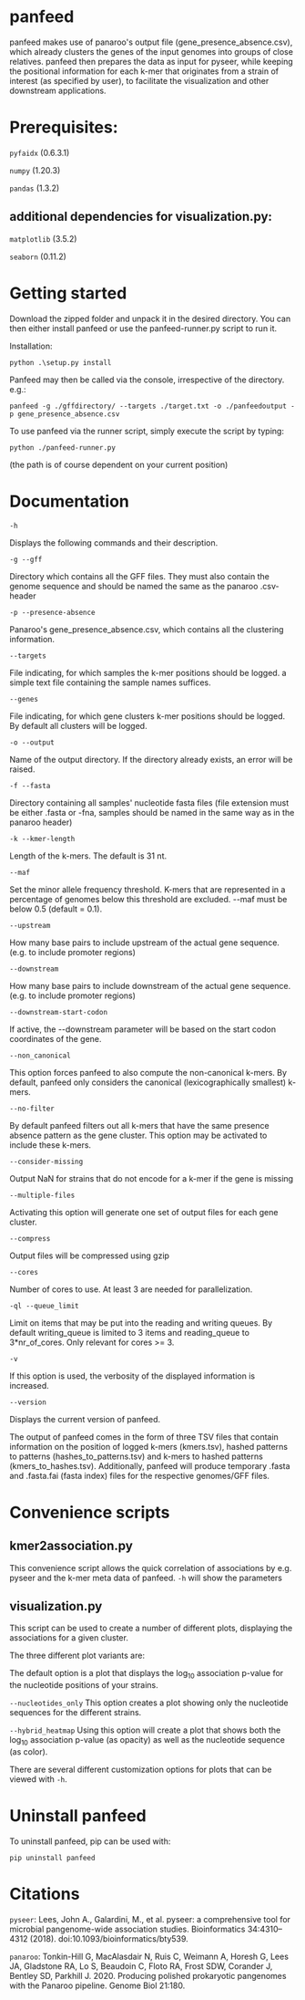# panfeed

panfeed makes use of panaroo's output file (gene_presence_absence.csv), which already clusters the genes of the input genomes into groups of close relatives.
panfeed then prepares the data as input for pyseer, while keeping the positional information for each k-mer that originates from a strain of interest (as specified by user), to facilitate the visualization and other downstream applications.

# Prerequisites:

`pyfaidx` (0.6.3.1)

`numpy` (1.20.3)

`pandas` (1.3.2)

## additional dependencies for visualization.py:

`matplotlib` (3.5.2)

`seaborn` (0.11.2)


# Getting started
Download the zipped folder and unpack it in the desired directory. You can then either install panfeed or use the panfeed-runner.py script to run it.

Installation:

	python .\setup.py install

Panfeed may then be called via the console, irrespective of the directory. e.g.:

	panfeed -g ./gffdirectory/ --targets ./target.txt -o ./panfeedoutput -p gene_presence_absence.csv


To use panfeed via the runner script, simply execute the script by typing:

	python ./panfeed-runner.py
	
(the path is of course dependent on your current position)



# Documentation
	-h
Displays the following commands and their description.

	-g --gff
Directory which contains all the GFF files. They must also contain the genome sequence and should be named the same as the panaroo .csv-header

	-p --presence-absence
Panaroo's gene_presence_absence.csv, which contains all the clustering information.

	--targets
File indicating, for which samples the k-mer positions should be logged. a simple text file containing the sample names suffices.

	--genes
File indicating, for which gene clusters k-mer positions should be logged. By default all clusters will be logged.

	-o --output
Name of the output directory. If the directory already exists, an error will be raised.

	-f --fasta
Directory containing all samples' nucleotide fasta files (file extension must be either .fasta or -fna, samples should be named in the same way as in the panaroo header)

	-k --kmer-length
Length of the k-mers. The default is 31 nt. 

	--maf
Set the minor allele frequency threshold. K-mers that are represented in a percentage of genomes below this threshold are excluded. --maf must be below 0.5 (default = 0.1).

	--upstream
How many base pairs to include upstream of the actual gene sequence. (e.g. to include promoter regions)

	--downstream
How many base pairs to include downstream of the actual gene sequence. (e.g. to include promoter regions)

	--downstream-start-codon
If active, the --downstream parameter will be based on the start codon coordinates of the gene.

	--non_canonical
This option forces panfeed to also compute the non-canonical k-mers. By default, panfeed only considers the canonical (lexicographically smallest) k-mers.

	--no-filter
By default panfeed filters out all k-mers that have the same presence absence pattern as the gene cluster. This option may be activated to include these k-mers.

	--consider-missing
Output NaN for strains that do not encode for a k-mer if the gene is missing 

	--multiple-files
Activating this option will generate one set of output files for each gene cluster.

	--compress
Output files will be compressed using gzip

	--cores
Number of cores to use. At least 3 are needed for parallelization.

	-ql --queue_limit
Limit on items that may be put into the reading and writing queues. By default writing_queue is limited to 3 items and reading_queue to 3*nr_of_cores. Only relevant for cores >= 3.

	-v
If this option is used, the verbosity of the displayed information is increased.

	--version
Displays the current version of panfeed.

The output of panfeed comes in the form of three TSV files that contain information on the position of logged k-mers (kmers.tsv), hashed patterns to patterns (hashes_to_patterns.tsv) and k-mers to hashed patterns (kmers_to_hashes.tsv). Additionally, panfeed will produce temporary .fasta and .fasta.fai (fasta index) files for the respective genomes/GFF files.

# Convenience scripts
## kmer2association.py
This convenience script allows the quick correlation of associations by e.g. pyseer and the k-mer meta data of panfeed.
`-h` will show the parameters

## visualization.py
This script can be used to create a number of different plots, displaying the associations for a given cluster.

The three different plot variants are: 

The default option is a plot that displays the log<sub>10</sub> association p-value for the nucleotide positions of your strains.

`--nucleotides_only` This option creates a plot showing only the nucleotide sequences for the different strains.

`--hybrid_heatmap` Using this option will create a plot that shows both the log<sub>10</sub> association p-value (as opacity) as well as the nucleotide sequence (as color).

There are several different customization options for plots that can be viewed with `-h`.

# Uninstall panfeed
To uninstall panfeed, pip can be used with:
	
	pip uninstall panfeed

# Citations
`pyseer`: Lees, John A., Galardini, M., et al. pyseer: a comprehensive tool for microbial pangenome-wide association studies. Bioinformatics 34:4310–4312 (2018). doi:10.1093/bioinformatics/bty539.

`panaroo`: Tonkin-Hill G, MacAlasdair N, Ruis C, Weimann A, Horesh G, Lees JA, Gladstone RA, Lo S, Beaudoin C, Floto RA, Frost SDW, Corander J, Bentley SD, Parkhill J. 2020. Producing polished prokaryotic pangenomes with the Panaroo pipeline. Genome Biol 21:180.
